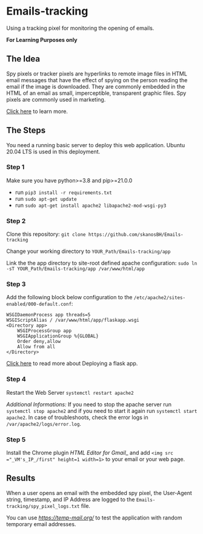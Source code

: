 # Emails-tracking
Using a tracking pixel for monitoring the opening of emails.

<b>For Learning Purposes only</b>


## The Idea
Spy pixels or tracker pixels are hyperlinks to remote image files in HTML email messages that have the effect of spying on the person reading the email if the image is downloaded. They are commonly embedded in the HTML of an email as small, imperceptible, transparent graphic files. Spy pixels are commonly used in marketing.

[Click here](https://en.wikipedia.org/wiki/Spy_pixel) to learn more.


## The Steps
You need a running basic server to deploy this web application. Ubuntu 20.04 LTS is used in this deployment.

### Step 1
Make sure you have python>=3.8 and pip>=21.0.0 
- run `pip3 install -r requirements.txt`
- run `sudo apt-get update`
- run `sudo apt-get install apache2 libapache2-mod-wsgi-py3`

### Step 2
Clone this repository: `git clone https://github.com/skanosBH/Emails-tracking`

Change your working directory to `YOUR_Path/Emails-tracking/app`

Link the the app directory to site-root defined apache configuration: `sudo ln -sT YOUR_Path/Emails-tracking/app /var/www/html/app`

### Step 3
Add the following block below configuration to the `/etc/apache2/sites-enabled/000-default.conf`:
```
WSGIDaemonProcess app threads=5
WSGIScriptAlias / /var/www/html/app/flaskapp.wsgi
<Directory app>
    WSGIProcessGroup app
    WSGIApplicationGroup %{GLOBAL}
    Order deny,allow
    Allow from all
</Directory>
```
[Click here](https://jqn.medium.com/deploy-a-flask-app-on-aws-ec2-1850ae4b0d41) to read more about Deploying a flask app.

### Step 4
Restart the Web Server `systemctl restart apache2`

_Additional Informations:_
If you need to stop the apache server run `systemctl stop apache2` and if you need to start it again run `systemctl start apache2`.
In case of troubleshoots, check the error logs in `/var/apache2/logs/error.log`.


### Step 5
Install the Chrome plugin _HTML Editor for Gmail__ and add `<img src ="_VM's_IP_/first" height=1 width=1>` to your email or your web page.



## Results
When a user opens an email with the embedded spy pixel, the User-Agent string, timestamp, and IP Address are logged to the `Emails-tracking/spy_pixel_logs.txt` file.

You can use _https://temp-mail.org/_ to test the application with random temporary email addresses.